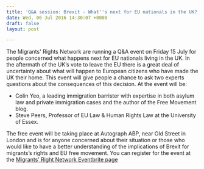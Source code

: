 ```yaml
---
title: 'Q&A session: Brexit - What''s next for EU nationals in the UK?'
date: Wed, 06 Jul 2016 14:30:07 +0000
draft: false
layout: post

---
```


The Migrants' Rights Network are running a Q&A event on Friday 15 July for people concerned what happens next for EU nationals living in the UK. In the aftermath of the UK’s vote to leave the EU there is a great deal of uncertainty about what will happen to European citizens who have made the UK their home. This event will give people a chance to ask two experts questions about the consequences of this decision. At the event will be:

*   Colin Yeo, a leading immigration barrister with expertise in both asylum law and private immigration cases and the author of the Free Movement blog.
*   Steve Peers, Professor of EU Law & Human Rights Law at the University of Essex.

The free event will be taking place at Autograph ABP, near Old Street in London and is for anyone concerned about their situation or those who would like to have a better understanding of the implications of Brexit for migrants’s rights and EU free movement. You can register for the event at the [Migrants’ Right Network Eventbrite page](https://www.eventbrite.co.uk/e/qa-session-brexit-whats-next-for-eu-nationals-living-in-the-uk-tickets-26407238762)